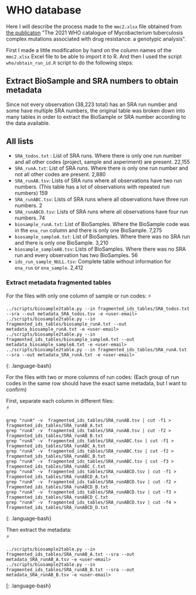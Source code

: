# WHO database

Here I will describe the process made to the `mmc2.xlsx` file obtained from [the publicaton](https://www.thelancet.com/journals/lanmic/article/PIIS2666-5247(21)00301-3/fulltext#supplementaryMaterial)
"The 2021 WHO catalogue of Mycobacterium tuberculosis complex mutations associated with drug resistance: a genotypic analysis".

First I made a little modification by hand on the column names of the `mmc2.xlsx` Excel file to be able to import it to R.
And then I used the script `who/obtain_run_id.R` script to do the following steps:

## Extract BioSample and SRA numbers to obtain metadata

Since not every observation (38,223 total) has an SRA run number and some have multiple SRA numbers, 
the original table was broken down into many tables in order to extract the BioSample or SRA number according to the data available.

## All lists

- `SRA_todos.txt` : List of SRA runs. Where there is only one run number and all other codes (project, sample and axperiment) are present. 22,155 
- `SRA_runA.txt`: List of SRA runs. Where there is only one run number and not all other codes are present. 2,880
- `SRA_runAB.tsv`: Lists of SRA runs where all observations have two run numbers. (This table has a lot of observations with repeated run numbers) 159
- `SRA_runABC.tsv`: Lists of SRA runs where all observations have three run numbers. 2
- `SRA_runABCD.tsv`: Lists of SRA runs where all observations have four run numbers. 74
- `biosample_runA.txt`: List of BioSamples. Where the BioSample code was in the `ena_run` column and there is only one BioSample. 7,275
- `biosample_sampleA.txt`: List of BioSamples. Where there was no SRA run and there is only one BioSample. 3,210
- `biosample_sampleAB.tsv`: Lists of BioSamples. Where there was no SRA run and every observation has two BioSamples. 56
- `ids_run_sample_NULL.tsv`: Complete table without information for `ena_run` or `ena_sample`. 2,412
 
### Extract metadata fragmented tables

For the files with only one column of sample or run codes:
⚡
~~~
../scripts/biosample2table.py --in fragmented_ids_tables/SRA_todos.txt --sra --out metadata_SRA_todos.tsv -e <user-email>
../scripts/biosample2table.py --in fragmented_ids_tables/biosample_runA.txt --out metadata_biosample_runA.txt -e <user-email>
../scripts/biosample2table.py --in fragmented_ids_tables/biosample_sampleA.txt --out metadata_biosample_sampleA.txt -e <user-email>
../scripts/biosample2table.py --in fragmented_ids_tables/SRA_runA.txt --sra --out metadata_SRA_runA.txt -e <user-email>

~~~
{: .language-bash}

For the files with two or more columns of run codes: 
(Each group of run codes in the same row should have the exact same metadata, but I want to confirm)

First, separate each column in different files:  
:zap:
~~~
grep "runA" -v  fragmented_ids_tables/SRA_runAB.tsv | cut -f1 > fragmented_ids_tables/SRA_runAB_A.txt
grep "runA" -v  fragmented_ids_tables/SRA_runAB.tsv | cut -f2 > fragmented_ids_tables/SRA_runAB_B.txt
grep "runA" -v  fragmented_ids_tables/SRA_runABC.tsv | cut -f1 > fragmented_ids_tables/SRA_runABC_A.txt
grep "runA" -v  fragmented_ids_tables/SRA_runABC.tsv | cut -f2 > fragmented_ids_tables/SRA_runABC_B.txt
grep "runA" -v  fragmented_ids_tables/SRA_runABC.tsv | cut -f3 > fragmented_ids_tables/SRA_runABC_C.txt
grep "runA" -v  fragmented_ids_tables/SRA_runABCD.tsv | cut -f1 > fragmented_ids_tables/SRA_runABCD_A.txt
grep "runA" -v  fragmented_ids_tables/SRA_runABCD.tsv | cut -f2 > fragmented_ids_tables/SRA_runABCD_B.txt
grep "runA" -v  fragmented_ids_tables/SRA_runABCD.tsv | cut -f3 > fragmented_ids_tables/SRA_runABCD_C.txt
grep "runA" -v  fragmented_ids_tables/SRA_runABCD.tsv | cut -f4 > fragmented_ids_tables/SRA_runABCD_D.txt

~~~
{: .language-bash}

Then extract the metadata:  
:zap:
~~~
../scripts/biosample2table.py --in fragmented_ids_tables/SRA_runAB_A.txt --sra --out metadata_SRA_runAB_A.tsv -e <user-email>
../scripts/biosample2table.py --in fragmented_ids_tables/SRA_runAB_B.txt --sra --out metadata_SRA_runAB_B.tsv -e <user-email>

~~~
[: .language-bash}



